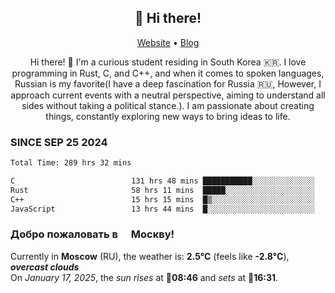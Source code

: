 <h2 align="center">👋 Hi there!</h2>
<p align="center">
  <a href="https://urdekcah.ru">Website</a> •
  <a href="https://urdekcah.blog">Blog</a>
</p>

<p align="center">
  Hi there! 👋 I'm a curious student residing in South Korea 🇰🇷. I love programming in Rust, C, and C++, and when it comes to spoken languages, Russian is my favorite(I have a deep fascination for Russia 🇷🇺, However, I approach current events with a neutral perspective, aiming to understand all sides without taking a political stance.). I am passionate about creating things, constantly exploring new ways to bring ideas to life.
</p>

### SINCE SEP 25 2024
<!--START_SECTION:waka-->
<!--LAST_WAKA_UPDATE:2025-01-16 18:27:22-->
```txt
Total Time: 289 hrs 32 mins

C                          131 hrs 48 mins ███████████░░░░░░░░░░░░░░   44.22 %
Rust                       58 hrs 11 mins  █████░░░░░░░░░░░░░░░░░░░░   19.52 %
C++                        15 hrs 15 mins  █▒░░░░░░░░░░░░░░░░░░░░░░░   05.12 %
JavaScript                 13 hrs 44 mins  █░░░░░░░░░░░░░░░░░░░░░░░░   04.61 %
```
<!--END_SECTION:waka-->

<h3>Добро пожаловать в <img src="https://cdn-icons-png.flaticon.com/512/197/197408.png" width="13"/> Москву!</h3>

<!--START_SECTION:weather:moscow-->
<!--LAST_WEATHER_UPDATE:2025-01-17 03:22:47-->
Currently in **Moscow** (RU), the weather is: **2.5°C** (feels like **-2.8°C**), ***overcast clouds***<br/>
On *January 17, 2025*, the *sun rises* at 🌅**08:46** and *sets* at 🌇**16:31**.
<!--END_SECTION:weather-->
